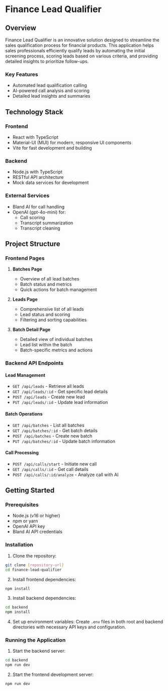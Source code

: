 # Finance Lead Qualifier

## Overview
Finance Lead Qualifier is an innovative solution designed to streamline the sales qualification process for financial products. This application helps sales professionals efficiently qualify leads by automating the initial screening process, scoring leads based on various criteria, and providing detailed insights to prioritize follow-ups.

### Key Features
- Automated lead qualification calling
- AI-powered call analysis and scoring
- Detailed lead insights and summaries

## Technology Stack

### Frontend
- React with TypeScript
- Material-UI (MUI) for modern, responsive UI components
- Vite for fast development and building

### Backend
- Node.js with TypeScript
- RESTful API architecture
- Mock data services for development

### External Services
- Bland AI for call handling
- OpenAI (gpt-4o-mini) for:
  - Call scoring
  - Transcript summarization
  - Transcript cleaning

## Project Structure

### Frontend Pages
1. **Batches Page**
   - Overview of all lead batches
   - Batch status and metrics
   - Quick actions for batch management

2. **Leads Page**
   - Comprehensive list of all leads
   - Lead status and scoring
   - Filtering and sorting capabilities

3. **Batch Detail Page**
   - Detailed view of individual batches
   - Lead list within the batch
   - Batch-specific metrics and actions

### Backend API Endpoints

#### Lead Management
- `GET /api/leads` - Retrieve all leads
- `GET /api/leads/:id` - Get specific lead details
- `POST /api/leads` - Create new lead
- `PUT /api/leads/:id` - Update lead information

#### Batch Operations
- `GET /api/batches` - List all batches
- `GET /api/batches/:id` - Get batch details
- `POST /api/batches` - Create new batch
- `PUT /api/batches/:id` - Update batch information

#### Call Processing
- `POST /api/calls/start` - Initiate new call
- `GET /api/calls/:id` - Get call details
- `POST /api/calls/:id/analyze` - Analyze call with AI


## Getting Started

### Prerequisites
- Node.js (v16 or higher)
- npm or yarn
- OpenAI API key
- Bland AI API credentials

### Installation

1. Clone the repository:
```bash
git clone [repository-url]
cd finance-lead-qualifier
```

2. Install frontend dependencies:
```bash
npm install
```

3. Install backend dependencies:
```bash
cd backend
npm install
```

4. Set up environment variables:
Create `.env` files in both root and backend directories with necessary API keys and configuration.

### Running the Application

1. Start the backend server:
```bash
cd backend
npm run dev
```

2. Start the frontend development server:
```bash
npm run dev
```